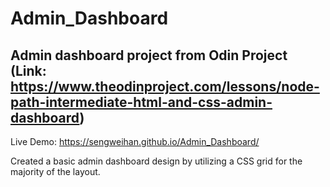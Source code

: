 # Admin_Dashboard

## Admin dashboard project from Odin Project (Link: https://www.theodinproject.com/lessons/node-path-intermediate-html-and-css-admin-dashboard)

Live Demo: https://sengweihan.github.io/Admin_Dashboard/

Created a basic admin dashboard design by utilizing a CSS grid for the majority of the layout.
